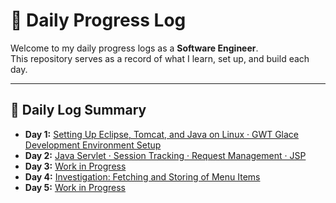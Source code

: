 # 🧠 Daily Progress Log

Welcome to my daily progress logs as a **Software Engineer**.  
This repository serves as a record of what I learn, set up, and build each day.

---

## 📅 Daily Log Summary

- **Day 1:** [Setting Up Eclipse, Tomcat, and Java on Linux · GWT Glace Development Environment Setup](Day1-README.md) 
- **Day 2:** [Java Servlet · Session Tracking · Request Management · JSP](Day2-README.md)  
- **Day 3:** [Work in Progress](Day3-README.md)  
- **Day 4:** [Investigation: Fetching and Storing of Menu Items](Day4-README.md)  
- **Day 5:** [Work in Progress](Day5-README.md)
